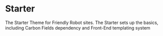 # Starter

The Starter Theme for Friendly Robot sites. The Starter sets up the basics, including Carbon Fields dependency and Front-End templating system
